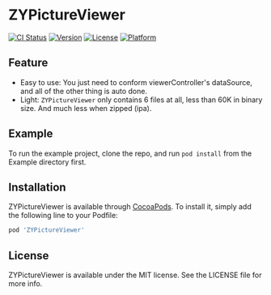 # ZYPictureViewer

[![CI Status](https://img.shields.io/travis/anye3210@gmail.com/ZYPictureViewer.svg?style=flat)](https://travis-ci.org/anye3210@gmail.com/ZYPictureViewer)
[![Version](https://img.shields.io/cocoapods/v/ZYPictureViewer.svg?style=flat)](https://cocoapods.org/pods/ZYPictureViewer)
[![License](https://img.shields.io/cocoapods/l/ZYPictureViewer.svg?style=flat)](https://cocoapods.org/pods/ZYPictureViewer)
[![Platform](https://img.shields.io/cocoapods/p/ZYPictureViewer.svg?style=flat)](https://cocoapods.org/pods/ZYPictureViewer)

## Feature

* Easy to use: You just need to conform viewerController's dataSource, and all of the other thing is auto done.
* Light: `ZYPictureViewer` only contains 6 files at all, less than 60K in binary size. And much less when zipped (ipa).

## Example

To run the example project, clone the repo, and run `pod install` from the Example directory first.



## Installation

ZYPictureViewer is available through [CocoaPods](https://cocoapods.org). To install
it, simply add the following line to your Podfile:

```ruby
pod 'ZYPictureViewer'
```

## License

ZYPictureViewer is available under the MIT license. See the LICENSE file for more info.
